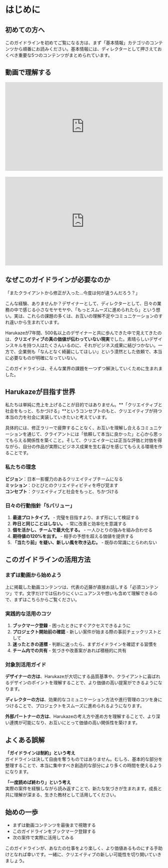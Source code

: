 # はじめに

## 初めての方へ

このガイドラインを初めてご覧になる方は、まず「基本情報」カテゴリのコンテンツから順番にお読みください。基本情報には、ディレクターとして押さえておくべき重要な5つのコンテンツがまとめられています。

## 動画で理解する

<div style="position: relative; padding-bottom: 56.25%; height: 0;"><iframe src="https://www.loom.com/embed/7990e66509a946b1a2859f4b54bf9dc0?sid=95a9d275-d84d-49da-99c6-412916601a73" frameborder="0" webkitallowfullscreen mozallowfullscreen allowfullscreen style="position: absolute; top: 0; left: 0; width: 100%; height: 100%;"></iframe></div>

<div style="position: relative; padding-bottom: 56.25%; height: 0; margin-top: 20px;"><iframe src="https://www.loom.com/embed/b8fef1c8ec804443819ce2cb9c45617f?sid=319857f0-1b77-42b3-b4d1-303a4fc85f31" frameborder="0" webkitallowfullscreen mozallowfullscreen allowfullscreen style="position: absolute; top: 0; left: 0; width: 100%; height: 100%;"></iframe></div>

## なぜこのガイドラインが必要なのか

「またクライアントから修正が入った...今度は何が違うんだろう？」

こんな経験、ありませんか？デザイナーとして、ディレクターとして、日々の業務の中で感じる小さなモヤモヤや、「もっとスムーズに進められたら」という想い。実は、これらの課題の多くは、お互いの理解不足やコミュニケーションのすれ違いから生まれています。

Harukazeが7年間、500名以上のデザイナーと共に歩んできた中で見えてきたのは、**クリエイティブの真の価値が伝わっていない現実**でした。素晴らしいデザインスキルを持つ人はたくさんいるのに、それがビジネス成果に結びつかない。一方で、企業側も「なんとなく綺麗にしてほしい」という漠然とした依頼で、本当に必要なものが明確になっていない。

このガイドラインは、そんな業界の課題を一つずつ解決していくために生まれました。

## Harukazeが目指す世界

私たちは単純に売上を上げることが目的ではありません。**「クリエイティブと社会をもっと、ちかづける」**というコンセプトのもと、クリエイティブが持つ本当の力を社会に実装していきたいと考えています。

具体的には、修正ラリーで疲弊することなく、お互いを理解し合えるコミュニケーションを通じて、クライアントには「依頼して本当に良かった」と心から思ってもらえる関係性を築くこと。そして、クリエイターには正当な評価と対価を得ながら、自分の作品が実際にビジネス成果を生む喜びを感じてもらえる環境を作ることです。

### 私たちの理念

**ビジョン**：日本一影響力のあるクリエイティブチームになる  
**ミッション**：ひとびとのクリエイティビティを呼び覚ます  
**コンセプト**：クリエイティブと社会をもっと、ちかづける

### 日々の行動指針「5バリュー」

1. **最速プロトタイプ。** - 完璧を目指すより、まず形にして検証する
2. **昨日と同じことはしない。** - 常に改善と効率化を意識する  
3. **個を活かし、チームで最大化する。** - 一人ひとりの強みを組み合わせる
4. **期待値の120%を出す。** - 相手の予想を超える価値を提供する
5. **「当たり前」を疑い、新しい風を吹き込む。** - 既存の常識にとらわれない

## このガイドラインの活用方法

### まずは動画から始めよう
上に掲載した動画コンテンツは、代表の近藤が直接お話しする「必須コンテンツ」です。文字だけでは伝わりにくいニュアンスや想いも含めて理解できるので、まずはこちらからご覧ください。

### 実践的な活用のコツ
1. **ブックマーク登録** - 困ったときにすぐアクセスできるように
2. **プロジェクト開始前の確認** - 新しい案件が始まる際の事前チェックリストとして
3. **迷ったときの道標** - 判断に迷ったら、まずガイドラインを確認する習慣を
4. **チーム内での共有** - 気づきや改善案があれば積極的に共有

### 対象別活用ガイド

**デザイナーの方は**、Harukazeが大切にする品質基準や、クライアントに喜ばれるデザインのポイントを理解することで、より価値の高い提案ができるようになります。

**ディレクターの方は**、効果的なコミュニケーション方法や進行管理のコツを身につけることで、プロジェクトをスムーズに進められるようになります。

**外部パートナーの方は**、Harukazeの考え方や進め方を理解することで、より深い連携が可能になり、お互いにとって価値の高い関係性を築けます。

## よくある誤解

**「ガイドラインは制約」という考え**  
ガイドラインは決して自由を奪うものではありません。むしろ、基本的な部分を整理することで、本当に集中すべき創造的な部分により多くの時間を使えるようになります。

**「一度読めば終わり」という考え**  
実際の案件を経験しながら読み返すことで、新たな気づきが生まれます。成長と共に理解が深まる、生きた教材として活用してください。

## 始めの一歩

- まずは動画コンテンツを最後まで視聴する  
- このガイドラインをブックマーク登録する  
- 次の案件で実際に活用してみる  

このガイドラインが、あなたの仕事をより楽しく、より価値あるものにする手助けとなれば幸いです。一緒に、クリエイティブの新しい可能性を切り開いていきましょう。